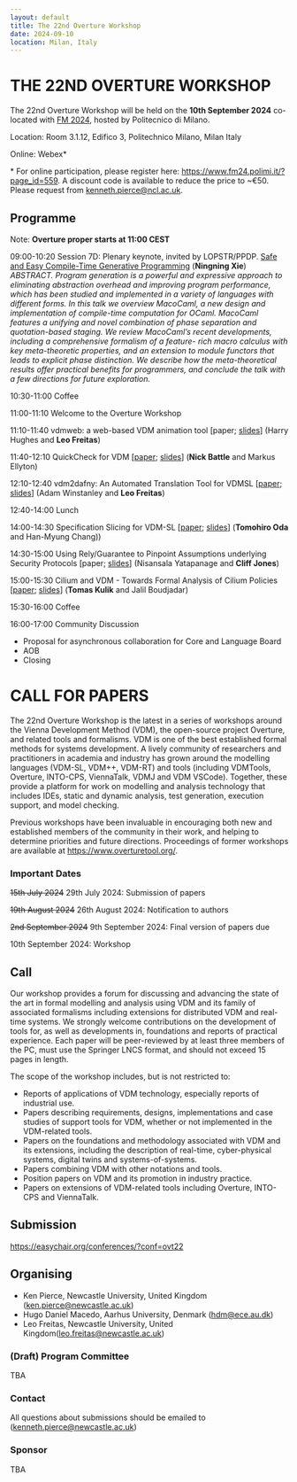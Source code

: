 ```yaml
---
layout: default
title: The 22nd Overture Workshop
date: 2024-09-10
location: Milan, Italy
---
```

# THE 22ND OVERTURE WORKSHOP

The 22nd Overture Workshop will be held on the **10th September 2024** co-located with [FM 2024](http://www.wikicfp.com/cfp/program?id=1050&s=FM&f=Formal%20Methods), hosted by Politecnico di Milano.

Location: Room 3.1.12, Edifico 3, Politechnico Milano, Milan Italy

Online: Webex* 

\* For online participation, please register here: https://www.fm24.polimi.it/?page_id=559. A discount code is available to reduce the price to ~€50. Please request from kenneth.pierce@ncl.ac.uk.

## Programme

Note: **Overture proper starts at 11:00 CEST**

09:00-10:20 Session 7D: Plenary keynote, invited by LOPSTR/PPDP. 
[Safe and Easy Compile-Time Generative Programming](https://xnning.github.io/) (**Ningning Xie**)
_ABSTRACT. Program generation is a powerful and expressive approach to eliminating abstraction overhead and improving program performance, which has been studied and implemented in a variety of languages with different forms. In this talk we overview MacoCaml, a new design and implementation of compile-time computation for OCaml. MacoCaml features a unifying and novel combination of phase separation and quotation-based staging. We review MacoCaml’s recent developments, including a comprehensive formalism of a feature- rich macro calculus with key meta-theoretic properties, and an extension to module functors that leads to explicit phase distinction. We describe how the meta-theoretical results offer practical benefits for programmers, and conclude the talk with a few directions for future exploration._

10:30-11:00 Coffee

11:00-11:10 Welcome to the Overture Workshop

11:10-11:40 vdmweb: a web-based VDM animation tool [paper; [slides](https://www.overturetool.org/workshops/22/vdmj-remote-presentation.pdf)] (Harry Hughes and **Leo Freitas**)

11:40-12:10 QuickCheck for VDM [[paper](https://www.overturetool.org/workshops/22/OVT-22_paper_4.pdf); [slides](<https://www.overturetool.org/workshops/22/QuickCheck for VDM.pdf>)] (**Nick Battle** and Markus Ellyton)

12:10-12:40 vdm2dafny: An Automated Translation Tool for VDMSL [[paper](https://www.overturetool.org/workshops/22/OVT-22_paper_5.pdf); [slides](<https://www.overturetool.org/workshops/22/VDM2Dafny.pdf>)] (Adam Winstanley and **Leo Freitas**)

12:40-14:00 Lunch

14:00-14:30 Specification Slicing for VDM-SL [[paper](https://www.overturetool.org/workshops/22/OVT-22_paper_1.pdf); [slides](<https://www.overturetool.org/workshops/22/overture22-Specification Slicing for VDM-SL.pdf>)] (**Tomohiro Oda** and Han-Myung Chang))

14:30-15:00 Using Rely/Guarantee to Pinpoint Assumptions underlying Security Protocols [paper; [slides](https://www.overturetool.org/workshops/22/2024-09-10-Overture.pdf)] (Nisansala Yatapanage and **Cliff Jones**)

15:00-15:30 Cilium and VDM - Towards Formal Analysis of Cilium Policies [[paper](https://www.overturetool.org/workshops/22/OVT-22_paper_2.pdf); [slides](https://www.overturetool.org/workshops/22/OVTCilium.odp)] (**Tomas Kulik** and Jalil Boudjadar)

15:30-16:00 Coffee

16:00-17:00 Community Discussion 
* Proposal for asynchronous collaboration for Core and Language Board
* AOB
* Closing


# CALL FOR PAPERS

The 22nd Overture Workshop is the latest in a series of workshops around the
Vienna Development Method (VDM), the open-source project Overture, and
related tools and formalisms. VDM is one of the best established formal
methods for systems development. A lively community of researchers and
practitioners in academia and industry has grown around the modelling
languages (VDM-SL, VDM++, VDM-RT) and tools (including VDMTools, Overture,
INTO-CPS, ViennaTalk, VDMJ and VDM VSCode). Together, these provide a
platform for work on modelling and analysis technology that includes IDEs, static
and dynamic analysis, test generation, execution support, and model checking.

Previous workshops have been invaluable in encouraging both new and
established members of the community in their work, and helping to determine
priorities and future directions. Proceedings of former workshops are
available at <https://www.overturetool.org/>.



### Important Dates 

~~15th July 2024~~ 29th July 2024: Submission of papers

~~19th August 2024~~ 26th August 2024: Notification to authors

~~2nd September 2024~~ 9th September 2024: Final version of papers due

10th September 2024: Workshop


## Call
Our workshop provides a forum for discussing and advancing the state of the art in formal modelling and analysis using VDM and its family of associated formalisms including extensions for distributed VDM and real-time systems. We strongly welcome contributions on the development of tools for, as well as developments in, foundations and reports of practical experience. Each paper will be peer-reviewed by at least three members of the PC, must use the Springer LNCS format, and should not exceed 15 pages in length. 

The scope of the workshop includes, but is not restricted to:
* Reports of applications of VDM technology, especially reports of industrial use.
* Papers describing requirements, designs, implementations and case studies of support tools for VDM, whether or not implemented in the VDM-related tools.
* Papers on the foundations and methodology associated with VDM and its extensions, including the description of real-time, cyber-physical systems, digital twins and systems-of-systems.
* Papers combining VDM with other notations and tools.
* Position papers on VDM and its promotion in industry practice.
* Papers on extensions of VDM-related tools including Overture, INTO-CPS and ViennaTalk.

## Submission

<https://easychair.org/conferences/?conf=ovt22>

## Organising

* Ken Pierce, Newcastle University, United Kingdom (<ken.pierce@newcastle.ac.uk>)
* Hugo Daniel Macedo, Aarhus University, Denmark (<hdm@ece.au.dk>)
* Leo Freitas, Newcastle University, United Kingdom(<leo.freitas@newcastle.ac.uk>)




### (Draft) Program Committee
TBA


### Contact
All questions about submissions should be emailed to (<kenneth.pierce@newcastle.ac.uk>)

### Sponsor
TBA

